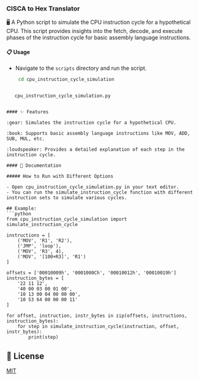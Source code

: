 ### CISCA to Hex Translator

🖥️ A Python script to simulate the CPU instruction cycle for a hypothetical CPU. This script provides insights into the fetch, decode, and execute phases of the instruction cycle for basic assembly language instructions.

#### 📋 Usage

- Navigate to the `scripts` directory and run the script.
  ```bash
   cd cpu_instruction_cycle_simulation
 
```
   cpu_instruction_cycle_simulation.py 


#### ✨ Features

:gear: Simulates the instruction cycle for a hypothetical CPU.

:book: Supports basic assembly language instructions like MOV, ADD, SUB, MUL, etc.

:loudspeaker: Provides a detailed explanation of each step in the instruction cycle.

#### 📖 Documentation

##### How to Run with Different Options

- Open cpu_instruction_cycle_simulation.py in your text editor.
- You can run the simulate_instruction_cycle function with different instruction sets to simulate various cycles.

## Example:
```python
from cpu_instruction_cycle_simulation import simulate_instruction_cycle

instructions = [
    ('MOV', 'R1', 'R2'),
    ('JMP', 'loop'),
    ('MOV', 'R3', 4),
    ('MOV', '[100+R3]', 'R1')
]

offsets = ['00010009h', '0001000Ch', '00010012h', '00010019h']
instruction_bytes = [
    '22 11 12',
    '40 00 03 00 01 00',
    '10 13 00 04 00 00 00',
    '10 53 64 00 00 00 11'
]

for offset, instruction, instr_bytes in zip(offsets, instructions, instruction_bytes):
    for step in simulate_instruction_cycle(instruction, offset, instr_bytes):
        print(step)

```

## 📜 License

[MIT](https://choosealicense.com/licenses/mit/)